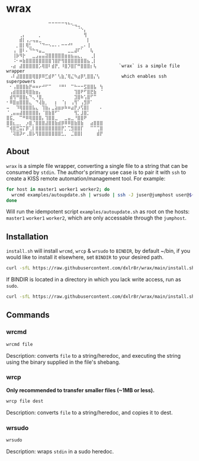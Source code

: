 # wrax

```
⠀⠀⠀⠀⠀⠀⠀⠀⠀⠀⠀⠀⠀⠉⠉⠉⠉⠉⠙⠓⠢⢤⣀⠀⠀⠀⠀⠀⠀⠀
⠀⠀⠀⠀⠀⠀⠀⠀⠀⠀⠀⠀⠀⠀⠀⠀⠀⠀⠀⠀⠀⠀⠈⠑⡄⠀⠀⠀⠀⠀
⠀⠀⠀⠀⢀⡄⠀⠀⠀⠀⡀⠀⠀⠀⠀⠀⠀⠀⠀⠀⠀⠀⠀⠀⢻⠀⠀⠀⠀⠀
⠀⠀⠀⠀⣾⡇⢠⡠⢤⣤⣀⠀⠀⠀⠀⠀⠀⠀⠀⠀⠀⠀⠀⠀⠀⡇⠀⠀⠀⠀
⠀⠀⠀⡀⣿⡇⢿⣃⠀⠀⠈⠙⠒⠢⠤⠄⠄⠒⠒⠚⠃⠀⠀⣀⠄⢸⠀⠀⠀⠀
⠀⠀⢠⠀⣿⠇⠄⠙⠓⠲⣤⣀⠀⠀⠀⠀⠀⠀⠀⣀⣀⣼⠏⠁⠀⠀⢧⠀⠀⠀
⠀⠀⢸⡷⠻⡗⠀⠀⣀⣠⣤⣤⣽⣿⣿⣿⣿⣿⣶⣶⣦⣤⣄⡀⠀⠀⢀⡇⠀⠀
⠀⠀⠨⠂⠶⣷⣿⣿⣿⣿⣿⣿⣿⣿⢹⣿⡟⢻⣿⣿⣿⣿⣿⣿⣿⣦⢀⡇⠀⠀
⠀⠠⣴⠀⣼⣿⣿⣿⣿⣿⡡⢿⣿⠇⣾⡟⡀⠸⣿⡹⣿⡏⠛⣿⣿⣿⡆⢧⠀⠀      `wrax` is a simple file wrapper
⠀⠠⠇⣼⣿⣿⣿⣿⢿⣿⡿⠿⣋⣾⠟⠁⢣⣷⡈⢿⣌⠳⣴⡿⢃⣿⣿⡌⢣⠀       which enables ssh superpowers
⠀⠂⢠⣿⣿⣿⣷⡟⠶⠶⠖⠚⠋⠉⠀⠀⠘⠛⠃⠀⠉⠓⠒⠒⣫⣿⣿⣧⠀⢳
⠀⢠⣾⣿⣿⣿⢿⣿⣷⣶⡄⠀⠀⠀⠀⠀⠀⠀⠀⠀⠀⢹⣿⠟⠋⣿⣟⣷⠀⠈
⠀⣾⢻⠛⣿⣿⣆⠙⢄⠘⣿⡀⠀⠀⠀⠀⠀⠀⠀⠀⠀⣹⣿⠷⢡⣿⠋⠉⠀⠀
⠂⠿⣿⣶⣿⣿⣿⣄⠀⠙⢼⣷⡀⠀⠀⡆⠀⠈⡆⠀⢠⢻⠁⢠⣻⡿⠁⠀⠀⠀
⠤⠀⠀⠹⢿⣿⣿⣿⣧⣄⠀⢹⣷⡄⣀⣵⣶⡶⠷⠶⣴⡟⡰⢫⣿⡇⠀⠀⠀⠄
⠈⢀⣤⣤⣼⣿⣿⣿⣿⣿⡄⠈⣿⣷⣿⠋⠁⠀⠀⠀⠀⢻⡁⣸⣿⡁⠀⠀⠀⠀
⣿⣯⡀⠀⠉⠛⠿⢿⣿⣿⣿⡄⢹⣿⣿⣀⠀⠀⣀⣤⣀⠘⣿⣿⠟⠀⠀⠀⠀⠀
⣿⣿⣆⣀⡀⠀⡰⣿⡈⣿⣿⣿⣼⣿⣿⣷⣾⡿⠿⠿⣿⣷⣿⣷⠀⠀⣴⣿⣿⣿
⠉⢾⣿⣛⣭⡍⡿⢁⡇⣿⣿⣿⣿⣿⣿⣿⣿⡟⡁⢉⣻⣿⣿⡏⠀⠀⠉⠉⢉⣿
⠀⠈⢽⣿⡽⠖⢀⣿⡧⢻⣿⣿⣿⣿⣿⣿⣿⣃⡀⠀⣈⣿⣿⡇⠀⠀⠀⠀⣾⡟
```

## About

`wrax` is a simple file wrapper, converting a single file to a string that can be consumed by `stdin`. The author's primary use case is to pair it with `ssh` to create a KISS remote automation/management tool. For example:

```sh
for host in master1 worker1 worker2; do
  wrcmd examples/autoupdate.sh | wrsudo | ssh -J juser@jumphost user@${host}
done
```

Will run the idempotent script `examples/autoupdate.sh` as root on the hosts: `master1` `worker1` `worker2`, which are only accessable through the `jumphost`.

## Installation

`install.sh` will install `wrcmd`, `wrcp` & `wrsudo` to `BINDIR`, by default ~/bin, if you would like to install it elsewhere, set `BINDIR` to your desired path.

```sh
curl -sfL https://raw.githubusercontent.com/dxlr8r/wrax/main/install.sh | BINDIR="$HOME/bin" sh -
```

If BINDIR is located in a directory in which you lack write access, run as `sudo`.

```sh
curl -sfL https://raw.githubusercontent.com/dxlr8r/wrax/main/install.sh | BINDIR=/usr/local/bin sudo sh -
```

## Commands

### wrcmd

```sh
wrcmd file
```

Description: converts `file` to a string/heredoc, and executing the string using the binary supplied in the file's shebang.

### wrcp

**Only recommended to transfer smaller files (~1MB or less).**

```sh
wrcp file dest
```

Description: converts `file` to a string/heredoc, and copies it to dest.

### wrsudo

```sh
wrsudo
```

Description: wraps `stdin` in a sudo heredoc.
